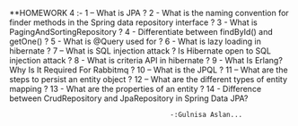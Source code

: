 **HOMEWORK 4
:-
1 – What is JPA ?
2 - What is the naming convention for finder methods in the Spring data repository interface ?
3 - What is PagingAndSortingRepository ?
4 - Differentiate between findById() and getOne() ?
5 - What is @Query used for ?
6 - What is lazy loading in hibernate ?
7 – What is SQL injection attack ? Is Hibernate open to SQL injection attack ?
8 - What is criteria API in hibernate ?
9 - What Is Erlang? Why Is It Required For Rabbitmq ?
10 – What is the JPQL ?
11 – What are the steps to persist an entity object ?
12 – What are the different types of entity mapping ?
13 - What are the properties of an entity ?
14 - Difference between CrudRepository and JpaRepository in Spring Data JPA?
                                            
                                            -:Gulnisa Aslan...